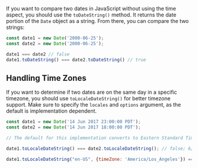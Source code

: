 If you want to compare two dates in JavaScript without using the time aspect, you should use
the `toDateString()` method. It returns the date portion of the `Date` object as a string. From there,
you can compare the two strings:

```javascript
const date1 = new Date('2000-06-25');
const date2 = new Date('2000-06-25');

date1 === date2 // false
date1.toDateString() === date2.toDateString() // true
```

## Handling Time Zones
If you want to determine if two dates are on the same day in a specific timezone, you should use `toLocaleDateString()` for better timezone support. Make
sure to specify the `locales` and `options` argument, as the default is implementation dependent.



```javascript
const date1 = new Date('14 Jun 2017 23:00:00 PDT');
const date2 = new Date('14 Jun 2017 18:00:00 PDT');

// The default for this implementation converts to Eastern Standard Time

date1.toLocaleDateString() === date2.toLocaleDateString(); // false; 6/15/2017  != 6/14/2017

date1.toLocaleDateString("en-US", {timeZone: 'America/Los_Angeles'}) === date2.toLocaleDateString("en-US", {timeZone: 'America/Los_Angeles'}) ; // 6/14/2017 === 6/14/2017


```